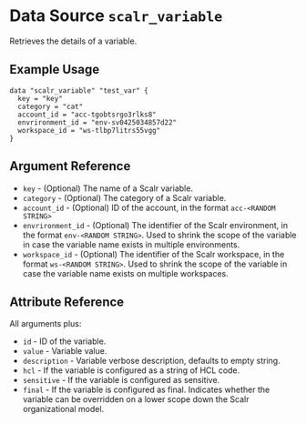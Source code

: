 
# Data Source `scalr_variable`

Retrieves the details of a variable.

## Example Usage

```hcl
data "scalr_variable" "test_var" {
  key = "key"
  category = "cat"
  account_id = "acc-tgobtsrgo3rlks8"
  envrironment_id = "env-sv0425034857d22"
  workspace_id = "ws-tlbp7litrs55vgg"
}
```

## Argument Reference

* `key` - (Optional) The name of a Scalr variable.
* `category` - (Optional) The category of a Scalr variable.
* `account_id` - (Optional) ID of the account, in the format `acc-<RANDOM STRING>`
* `envrironment_id` - (Optional) The identifier of the Scalr environment, in the format `env-<RANDOM STRING>`. Used to shrink the scope of the variable in case the variable name exists in multiple environments.
* `workspace_id` - (Optional) The identifier of the Scalr workspace, in the format `ws-<RANDOM STRING>`. Used to shrink the scope of the variable in case the variable name exists on multiple workspaces.


## Attribute Reference

All arguments plus:

* `id` - ID of the variable.
* `value` - Variable value.
* `description` - Variable verbose description, defaults to empty string.
* `hcl` - If the variable is configured as a string of HCL code.
* `sensitive` - If the variable is configured as sensitive.
* `final` - If the variable is configured as final. Indicates whether the variable can be overridden on a lower scope down the Scalr organizational model.

